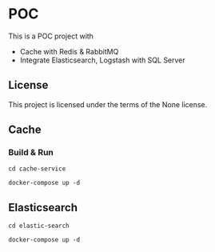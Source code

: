 # POC

This is a POC project with

- Cache with Redis & RabbitMQ
- Integrate Elasticsearch, Logstash with SQL Server

## License

This project is licensed under the terms of the None license.


## Cache

### Build & Run

```
cd cache-service

docker-compose up -d
```

## Elasticsearch

```
cd elastic-search

docker-compose up -d
```